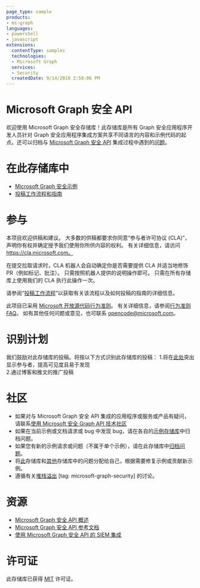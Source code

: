 ```yaml
---
page_type: sample
products:
- ms-graph
languages:
- powershell
- javascript
extensions:
  contentType: samples
  technologies:
  - Microsoft Graph 
  services:
  - Security
  createdDate: 9/14/2018 2:58:06 PM
---
```

# Microsoft Graph 安全 API 

欢迎使用 Microsoft Graph 安全存储库！此存储库是所有 Graph 安全应用程序开发人员针对 Graph 安全应用程序集成方案共享不同语言的内容和示例代码的起点。还可以归档与 [Microsoft Graph 安全 API](https://www.microsoft.com/en-us/security/intelligence-security-api) 集成过程中遇到的[问题](https://github.com/microsoftgraph/security-api-solutions/issues)。 

# 在此存储库中
* [Microsoft Graph 安全示例](https://github.com/microsoftgraph/security-api-solutions/blob/master/sample-repos.md)
* [投稿工作流程和指南](https://github.com/microsoftgraph/security-api-solutions/blob/master/CONTRIBUTING.md)

# 参与

本项目欢迎供稿和建议。
大多数的供稿都要求你同意“参与者许可协议 (CLA)”，声明你有权并确定授予我们使用你所供内容的权利。
有关详细信息，请访问 https://cla.microsoft.com。

在提交拉取请求时，CLA 机器人会自动确定你是否需要提供 CLA 并适当地修饰 PR（例如标记、批注）。
只需按照机器人提供的说明操作即可。
只需在所有存储库上使用我们的 CLA 执行此操作一次。

请参阅“[投稿工作流程](CONTRIBUTING.md)”以获取有关该流程以及如何投稿的指南的详细信息。

此项目已采用 [Microsoft 开放源代码行为准则](https://opensource.microsoft.com/codeofconduct/)。
有关详细信息，请参阅[行为准则 FAQ](https://opensource.microsoft.com/codeofconduct/faq/)。
如有其他任何问题或意见，也可联系 [opencode@microsoft.com](mailto:opencode@microsoft.com)。

# 识别计划

我们鼓励对此存储库的投稿。将按以下方式识别此存储库的投稿：
1.将在[此处](https://github.com/microsoftgraph/security-api-solutions/blob/master/contributors.md)突出显示参与者，提高可见度且易于发现  
2.通过博客和推文的推广投稿 


# 社区
* 如果对与 Microsoft Graph 安全 API 集成的应用程序或服务或产品有疑问，请联系[使用 Microsoft 安全 Graph API 技术社区](https://techcommunity.microsoft.com/t5/Using-Microsoft-Graph-Security/bd-p/SecurityGraphAPI) 
* 如果在当前示例或文档请求或 bug 中发现 bug，请在各自的[示例存储库](sample-repos.md)中归档问题。
* 如果您有新的示例请求或问题（不属于单个示例），请在此存储库中[归档问题](https://github.com/microsoftgraph/security-api-solutions/issues/new)。
* 将[此](https://github.com/microsoftgraph/security-api-solutions/issues)存储库和[其他](sample-repos.md)存储库中的问题分配给自己，根据需要修复示例或贡献新示例。
* 遵循有关[堆栈溢出](https://aka.ms/graphsecuritystackoverflow) [tag: microsoft-graph-security] 的讨论。

# 资源
* [Microsoft Graph 安全 API 概述](https://developer.microsoft.com/en-us/graph/docs/concepts/security-concept-overview)
* [Microsoft Graph 安全 API 参考文档](https://developer.microsoft.com/en-us/graph/docs/api-reference/v1.0/resources/security-api-overview)
* [使用 Microsoft Graph 安全 API 的 SIEM 集成](https://developer.microsoft.com/en-us/graph/docs/concepts/security_siemintegration)


# 许可证
此存储库已获得 [MIT](https://github.com/microsoftgraph/security-api-solutions/blob/master/LICENSE) 许可证。 

